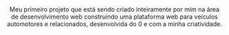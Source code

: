 <div align="center">
Meu primeiro projeto que está sendo criado inteiramente por mim na área de desenvolvimento web construindo uma plataforma web para veículos automotores e relacionados, desenvolvida do 0 e com a minha criatividade.
</div>
